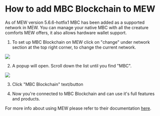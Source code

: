# How to add MBC Blockchain to MEW

As of MEW version 5.6.6-hotfix1 MBC has been added as a supported network in MEW. You can manage your native MBC with all
the creature comforts MEW offers, it also allows hardware wallet support. 

1. To set up MBC Blockchain on MEW click on "change" under network section at the top right corner, to change the current 
network.

![](.gitbook/assets/MEW_1.png)

2. A popup will open. Scroll down the list until you find "MBC".

![](.gitbook/assets/MEW_2.png)

3. Click "MBC Blockchain" text/button

4. Now you're connected to MBC Blockchain and can use it's full features and products.

For more info about using MEW please refer to their documentation [here](https://kb.myetherwallet.com/).

